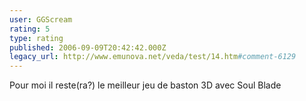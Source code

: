 ```yaml
---
user: GGScream
rating: 5
type: rating
published: 2006-09-09T20:42:42.000Z
legacy_url: http://www.emunova.net/veda/test/14.htm#comment-6129
---
```

Pour moi il reste(ra?) le meilleur jeu de baston 3D avec Soul Blade